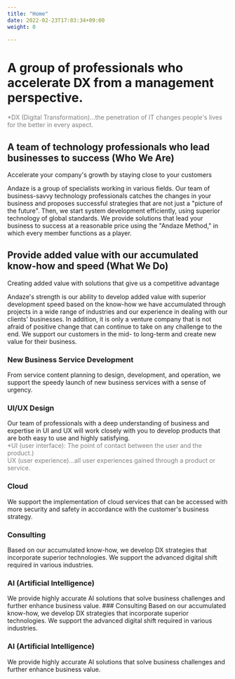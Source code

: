 ```yaml
---
title: "Home"
date: 2022-02-23T17:03:34+09:00
weight: 0
 
---
```


# A group of professionals who accelerate DX from a management perspective.
 <font color="gray">*DX (Digital Transformation)...the penetration of IT changes people's lives for the better in every aspect.</font>  

## A team of technology professionals who lead businesses to success (Who We Are)
Accelerate your company's growth by staying close to your customers  

Andaze is a group of specialists working in various fields. Our team of business-savvy technology professionals catches the changes in your business and proposes successful strategies that are not just a "picture of the future". Then, we start system development efficiently, using superior technology of global standards. We provide solutions that lead your business to success at a reasonable price using the "Andaze Method," in which every member functions as a player.

## Provide added value with our accumulated know-how and speed (What We Do)
Creating added value with solutions that give us a competitive advantage

Andaze's strength is our ability to develop added value with superior development speed based on the know-how we have accumulated through projects in a wide range of industries and our experience in dealing with our clients' businesses. In addition, it is only a venture company that is not afraid of positive change that can continue to take on any challenge to the end. We support our customers in the mid- to long-term and create new value for their business.

### New Business Service Development
From service content planning to design, development, and operation, we support the speedy launch of new business services with a sense of urgency.

### UI/UX Design
Our team of professionals with a deep understanding of business and expertise in UI and UX will work closely with you to develop products that are both easy to use and highly satisfying.  
 <font color="gray">*UI (user interface): The point of contact between the user and the product.)</font>  
 <font color="gray">UX (user experience)...all user experiences gained through a product or service.</font>  

### Cloud
We support the implementation of cloud services that can be accessed with more security and safety in accordance with the customer's business strategy.

### Consulting
Based on our accumulated know-how, we develop DX strategies that incorporate superior technologies. We support the advanced digital shift required in various industries.

### AI (Artificial Intelligence)
We provide highly accurate AI solutions that solve business challenges and further enhance business value. ### Consulting
Based on our accumulated know-how, we develop DX strategies that incorporate superior technologies. We support the advanced digital shift required in various industries.

### AI (Artificial Intelligence)
We provide highly accurate AI solutions that solve business challenges and further enhance business value.

